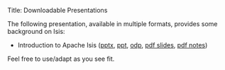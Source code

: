 Title: Downloadable Presentations

The following presentation, available in multiple formats, provides some background on Isis:

- Introduction to Apache Isis ([pptx][1], [ppt][2], [odp][3], [pdf slides][4], [pdf notes][5])

Feel free to use/adapt as you see fit.

[1]: resources/IntroducingApacheIsis.pptx
[2]: resources/IntroducingApacheIsis.ppt
[3]: resources/IntroducingApacheIsis.odp
[4]: resources/IntroducingApacheIsis-slides.pdf
[5]: resources/IntroducingApacheIsis-notes.pdf
